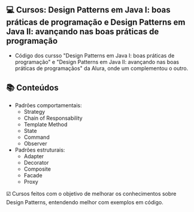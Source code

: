 ## 💻 Cursos: Design Patterns em Java I: boas práticas de programação e Design Patterns em Java II: avançando nas boas práticas de programação

- Código dos cursso "Design Patterns em Java I: boas práticas de programação" e "Design Patterns em Java II: avançando nas boas práticas de programaçãos" da Alura, onde um complementou o outro.

## :books: Conteúdos
- Padrões comportamentais:
   - Strategy
   - Chain of Responsability
   - Template Method
   - State
   - Command
   - Observer
- Padrões estruturais:
  - Adapter
  - Decorator
  - Composite
  - Facade
  - Proxy

☑️ Cursos feitos com o objetivo de melhorar os conhecimentos sobre Design Patterns, entendendo melhor com exemplos em código.
